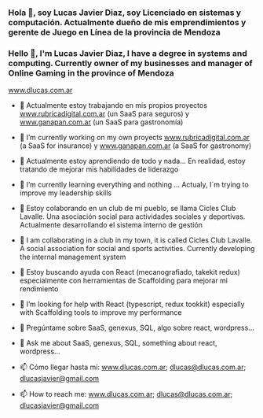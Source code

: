 ### Hola 👋, soy Lucas Javier Diaz, soy Licenciado en sistemas y computación. Actualmente dueño de mis emprendimientos y gerente de Juego en Línea de la provincia de Mendoza
### Hello 👋, I'm Lucas Javier Diaz, I have a degree in systems and computing. Currently owner of my businesses and manager of Online Gaming in the province of Mendoza
www.dlucas.com.ar

- 🔭 Actualmente estoy trabajando en mis propios proyectos www.rubricadigital.com.ar (un SaaS para seguros) y www.ganapan.com.ar (un SaaS para gastronomía)
- 🔭 I’m currently working on my own proyects www.rubricadigital.com.ar (a SaaS for insurance) y www.ganapan.com.ar (a SaaS for gastronomy)

- 🌱 Actualmente estoy aprendiendo de todo y nada... En realidad, estoy tratando de mejorar mis habilidades de liderazgo
- 🌱 I’m currently learning everything and nothing ... Actualy, I´m trying to improve my leadership skills

- 👯 Estoy colaborando en un club de mi pueblo, se llama Cicles Club Lavalle. Una asociación social para actividades sociales y deportivas. Actualmente desarrollando el sistema interno de gestión
- 👯 I am collaborating in a club in my town, it is called Cicles Club Lavalle. A social association for social and sports activities. Currently developing the internal management system

- 🤔 Estoy buscando ayuda con React (mecanografiado, takekit redux) especialmente con herramientas de Scaffolding para mejorar mi rendimiento
- 🤔 I’m looking for help with React (typescript, redux tookkit) especially with Scaffolding tools to improve my performance

- 💬 Pregúntame sobre SaaS, genexus, SQL, algo sobre react, wordpress...
- 💬 Ask me about SaaS, genexus, SQL, something about react, wordpress...

- 📫 Cómo llegar hasta mí: www.dlucas.com.ar; dlucas@dlucas.com.ar; dlucasjavier@gmail.com
- 📫 How to reach me: www.dlucas.com.ar; dlucas@dlucas.com.ar; dlucasjavier@gmail.com
